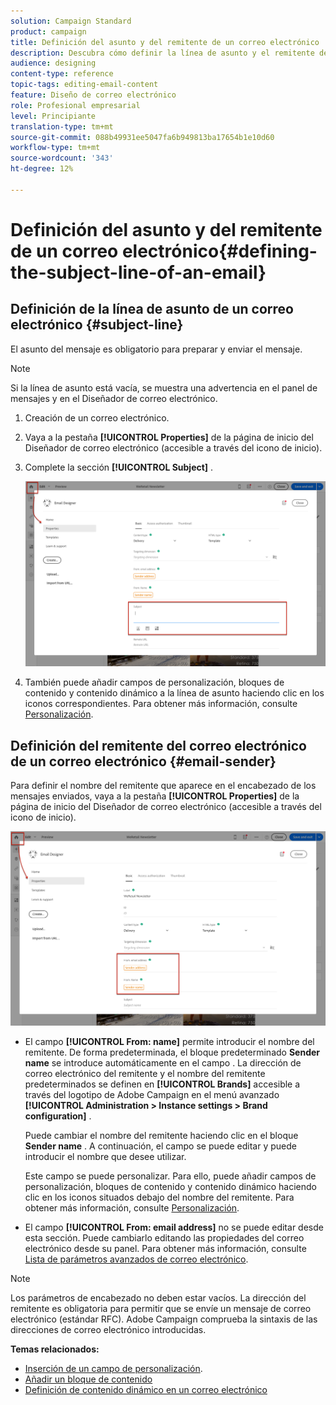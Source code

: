 ```yaml
---
solution: Campaign Standard
product: campaign
title: Definición del asunto y del remitente de un correo electrónico
description: Descubra cómo definir la línea de asunto y el remitente de un correo electrónico en el Diseñador de correo electrónico.
audience: designing
content-type: reference
topic-tags: editing-email-content
feature: Diseño de correo electrónico
role: Profesional empresarial
level: Principiante
translation-type: tm+mt
source-git-commit: 088b49931ee5047fa6b949813ba17654b1e10d60
workflow-type: tm+mt
source-wordcount: '343'
ht-degree: 12%

---
```



# Definición del asunto y del remitente de un correo electrónico{#defining-the-subject-line-of-an-email}

## Definición de la línea de asunto de un correo electrónico {#subject-line}

El asunto del mensaje es obligatorio para preparar y enviar el mensaje.

>[!NOTE]
>
>Si la línea de asunto está vacía, se muestra una advertencia en el panel de mensajes y en el Diseñador de correo electrónico.

1. Creación de un correo electrónico.
1. Vaya a la pestaña **[!UICONTROL Properties]** de la página de inicio del Diseñador de correo electrónico (accesible a través del icono de inicio).
1. Complete la sección **[!UICONTROL Subject]** .

   ![](assets/email_designer_subject.png)

1. También puede añadir campos de personalización, bloques de contenido y contenido dinámico a la línea de asunto haciendo clic en los iconos correspondientes. Para obtener más información, consulte [Personalización](../../designing/using/personalization.md).

## Definición del remitente del correo electrónico de un correo electrónico {#email-sender}

Para definir el nombre del remitente que aparece en el encabezado de los mensajes enviados, vaya a la pestaña **[!UICONTROL Properties]** de la página de inicio del Diseñador de correo electrónico (accesible a través del icono de inicio).

![](assets/delivery_content_edition16.png)

* El campo **[!UICONTROL From: name]** permite introducir el nombre del remitente. De forma predeterminada, el bloque predeterminado **Sender name** se introduce automáticamente en el campo . La dirección de correo electrónico del remitente y el nombre del remitente predeterminados se definen en **[!UICONTROL Brands]** accesible a través del logotipo de Adobe Campaign en el menú avanzado **[!UICONTROL Administration > Instance settings > Brand configuration]** .

   Puede cambiar el nombre del remitente haciendo clic en el bloque **Sender name** . A continuación, el campo se puede editar y puede introducir el nombre que desee utilizar.

   Este campo se puede personalizar. Para ello, puede añadir campos de personalización, bloques de contenido y contenido dinámico haciendo clic en los iconos situados debajo del nombre del remitente. Para obtener más información, consulte [Personalización](../../designing/using/personalization.md).

* El campo **[!UICONTROL From: email address]** no se puede editar desde esta sección. Puede cambiarlo editando las propiedades del correo electrónico desde su panel. Para obtener más información, consulte [Lista de parámetros avanzados de correo electrónico](../../administration/using/configuring-email-channel.md#advanced-parameters).

>[!NOTE]
>
>Los parámetros de encabezado no deben estar vacíos. La dirección del remitente es obligatoria para permitir que se envíe un mensaje de correo electrónico (estándar RFC). Adobe Campaign comprueba la sintaxis de las direcciones de correo electrónico introducidas.

**Temas relacionados:**

* [Inserción de un campo de personalización](../../designing/using/personalization.md#inserting-a-personalization-field).
* [Añadir un bloque de contenido](../../designing/using/personalization.md#adding-a-content-block)
* [Definición de contenido dinámico en un correo electrónico](../../designing/using/personalization.md#defining-dynamic-content-in-an-email)
